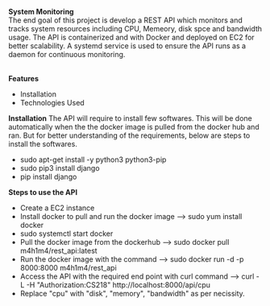 **System Monitoring**<br/>
The end goal of this project is develop a REST API which monitors and tracks system resources including CPU, Memeory, disk spce and bandwidth usage.
The API is containerized and with Docker and deployed on EC2 for better scalability. A systemd service is used to ensure the API runs as a daemon for continuous monitoring.</br>
<br/>

**Features**
* Installation
* Technologies Used

**Installation**
The API will require to install few softwares. This will be done automatically when the the docker image is pulled from the docker hub and ran.
But for better understanding of the requirements, below are steps to install the softwares.<br/>
* sudo apt-get install -y python3 python3-pip
* sudo pip3 install django
* pip install django

**Steps to use the API**
* Create a EC2 instance
* Install docker to pull and run the docker image --> sudo yum install docker
* sudo systemctl start docker
* Pull the docker image from the dockerhub --> sudo docker pull m4h1m4/rest_api:latest
* Run the docker image with the command --> sudo docker run -d -p 8000:8000 m4h1m4/rest_api
* Access the API with the required end point with curl command --> curl -L -H "Authorization:CS218" http://localhost:8000/api/cpu
* Replace "cpu" with "disk", "memory", "bandwidth" as per necissity.
  







